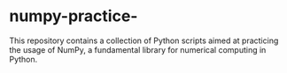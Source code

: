 # numpy-practice-
This repository contains a collection of Python scripts  aimed at practicing  the usage of NumPy, a fundamental library for numerical computing in Python. 
